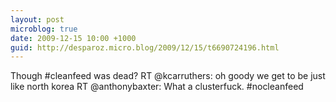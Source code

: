```yaml
---
layout: post
microblog: true
date: 2009-12-15 10:00 +1000
guid: http://desparoz.micro.blog/2009/12/15/t6690724196.html
---
```

Though #cleanfeed was dead? RT @kcarruthers: oh goody we get to be just like north korea RT @anthonybaxter: What a clusterfuck. #nocleanfeed
